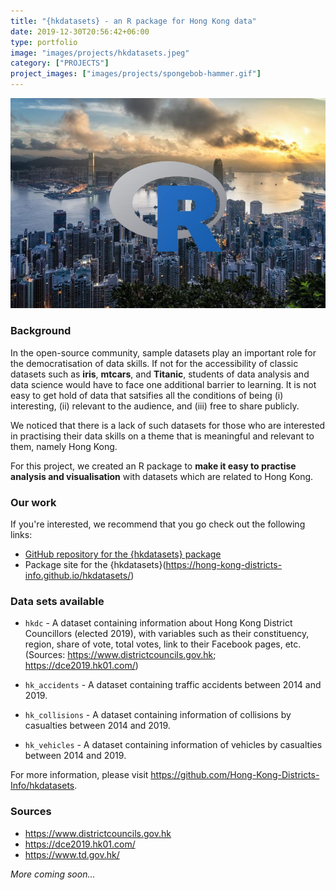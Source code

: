 ```yaml
---
title: "{hkdatasets} - an R package for Hong Kong data"
date: 2019-12-30T20:56:42+06:00
type: portfolio
image: "images/projects/hkdatasets.jpeg"
category: ["PROJECTS"]
project_images: ["images/projects/spongebob-hammer.gif"]
---
```


[![](/images/projects/hkdatasets.jpeg)](https://github.com/Hong-Kong-Districts-Info/hkdatasets)

### Background

In the open-source community, sample datasets play an important role for the democratisation of data skills. If not for the accessibility of classic datasets such as **iris**, **mtcars**, and **Titanic**, students of data analysis and data science would have to face one additional barrier to learning. It is not easy to get hold of data that satsifies all the conditions of being (i) interesting, (ii) relevant to the audience, and (iii) free to share publicly.

We noticed that there is a lack of such datasets for those who are interested in practising their data skills on a theme that is meaningful and relevant to them, namely Hong Kong. 

For this project, we created an R package to **make it easy to practise analysis and visualisation** with datasets which are related to Hong Kong. 

### Our work

If you're interested, we recommend that you go check out the following links:
- [GitHub repository for the {hkdatasets} package](https://github.com/Hong-Kong-Districts-Info/hkdatasets)
- Package site for the {hkdatasets}(https://hong-kong-districts-info.github.io/hkdatasets/)


### Data sets available

- `hkdc` - A dataset containing information about Hong Kong District Councillors (elected 2019), with variables such as their constituency, region, share of vote, total votes, link to their Facebook pages, etc. (Sources: https://www.districtcouncils.gov.hk; https://dce2019.hk01.com/)

- `hk_accidents` - A dataset containing traffic accidents between 2014 and 2019.
- `hk_collisions` - A dataset containing information of collisions by casualties between 2014 and 2019.
- `hk_vehicles` - A dataset containing information of vehicles by casualties between 2014 and 2019.

For more information, please visit https://github.com/Hong-Kong-Districts-Info/hkdatasets.

### Sources
- https://www.districtcouncils.gov.hk
- https://dce2019.hk01.com/
- https://www.td.gov.hk/

_More coming soon..._



